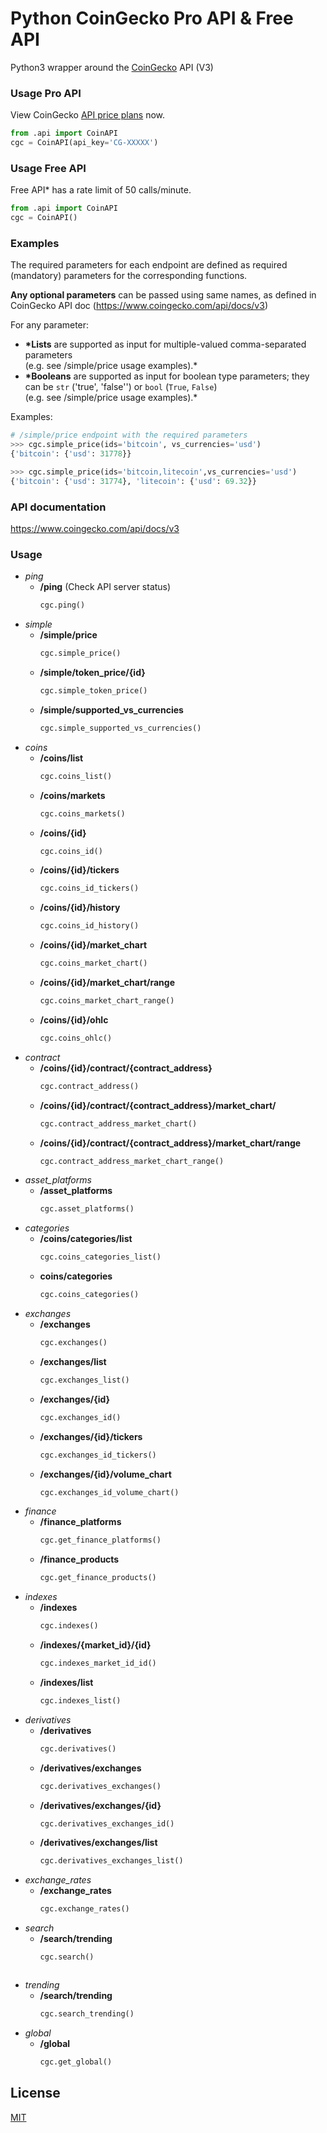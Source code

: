 # Python CoinGecko Pro API &amp; Free API
Python3 wrapper around the [CoinGecko](https://www.coingecko.com/en/api) API (V3)

### Usage Pro API
View CoinGecko [API price plans](https://www.coingecko.com/en/api/pricing) now.

```python
from .api import CoinAPI
cgc = CoinAPI(api_key='CG-XXXXX')
```

### Usage Free API
Free API* has a rate limit of 50 calls/minute. 

```python
from .api import CoinAPI
cgc = CoinAPI()
```

### Examples

The required parameters for each endpoint are defined as required (mandatory) parameters for the corresponding functions.

**Any optional parameters** can be passed using same names, as defined in CoinGecko API doc (https://www.coingecko.com/api/docs/v3)

For any parameter:

- **\*Lists** are supported as input for multiple-valued comma-separated parameters\
  (e.g. see /simple/price usage examples).\*
- **\*Booleans** are supported as input for boolean type parameters; they can be `str` ('true', 'false'') or `bool` (`True`, `False`)\
  (e.g. see /simple/price usage examples).\*

Examples:

```python
# /simple/price endpoint with the required parameters
>>> cgc.simple_price(ids='bitcoin', vs_currencies='usd')
{'bitcoin': {'usd': 31778}}

>>> cgc.simple_price(ids='bitcoin,litecoin',vs_currencies='usd')
{'bitcoin': {'usd': 31774}, 'litecoin': {'usd': 69.32}}
```

### API documentation

https://www.coingecko.com/api/docs/v3

### Usage

- _ping_
  - **/ping** (Check API server status)
    ```python
    cgc.ping()
    ```
- _simple_
  - **/simple/price**
    ```python
    cgc.simple_price()
    ```
  - **/simple/token_price/{id}**
    ```python
    cgc.simple_token_price()
    ```
  - **/simple/supported_vs_currencies**
    ```python
    cgc.simple_supported_vs_currencies()
    ```
- _coins_
  - **/coins/list**
    ```python
    cgc.coins_list()
    ```
  - **/coins/markets**
    ```python
    cgc.coins_markets()
    ```
  - **/coins/{id}**
    ```python
    cgc.coins_id()
    ```
  - **/coins/{id}/tickers**
    ```python
    cgc.coins_id_tickers()
    ```
  - **/coins/{id}/history**
    ```python
    cgc.coins_id_history()
    ```
  - **/coins/{id}/market_chart**
    ```python
    cgc.coins_market_chart()
    ```
  - **/coins/{id}/market_chart/range**
    ```python
    cgc.coins_market_chart_range()
    ```
  - **/coins/{id}/ohlc**
    ```python
    cgc.coins_ohlc()
    ```
- _contract_
  - **/coins/{id}/contract/{contract_address}**
    ```python
    cgc.contract_address()
    ```
  - **/coins/{id}/contract/{contract_address}/market_chart/**
    ```python
    cgc.contract_address_market_chart()
    ```
  - **/coins/{id}/contract/{contract_address}/market_chart/range**
    ```python
    cgc.contract_address_market_chart_range()
    ```
- _asset_platforms_
  - **/asset_platforms**
    ```python
    cgc.asset_platforms()
    ```
- _categories_
  - **/coins/categories/list**
    ```python
    cgc.coins_categories_list()
    ```
  - **coins/categories**
    ```python
    cgc.coins_categories()
    ```
- _exchanges_
  - **/exchanges**
    ```python
    cgc.exchanges()
    ```
  - **/exchanges/list**
    ```python
    cgc.exchanges_list()
    ```
  - **/exchanges/{id}**
    ```python
    cgc.exchanges_id()
    ```
  - **/exchanges/{id}/tickers**
    ```python
    cgc.exchanges_id_tickers()
    ```
  - **/exchanges/{id}/volume_chart**
    ```python
    cgc.exchanges_id_volume_chart()
    ```
- _finance_
  - **/finance_platforms**
    ```python
    cgc.get_finance_platforms()
    ```
  - **/finance_products**
    ```python
    cgc.get_finance_products()
    ```
- _indexes_
  - **/indexes**
    ```python
    cgc.indexes()
    ```
  - **/indexes/{market_id}/{id}**
    ```python
    cgc.indexes_market_id_id()
    ```
  - **/indexes/list**
    ```python
    cgc.indexes_list()
    ```
- _derivatives_
  - **/derivatives**
    ```python
    cgc.derivatives()
    ```
  - **/derivatives/exchanges**
    ```python
    cgc.derivatives_exchanges()
    ```
  - **/derivatives/exchanges/{id}**
    ```python
    cgc.derivatives_exchanges_id()
    ```
  - **/derivatives/exchanges/list**
    ```python
    cgc.derivatives_exchanges_list()
    ```
- _exchange_rates_
  - **/exchange_rates**
    ```python
    cgc.exchange_rates()
    ```
- _search_
  - **/search/trending**
    ```python
    cgc.search()
    ```
    ```
- _trending_
  - **/search/trending** 
    ```python
    cgc.search_trending()
    ```
- _global_
  - **/global**
    ```python
    cgc.get_global()
    ```

## License

[MIT](https://choosealicense.com/licenses/mit/)
